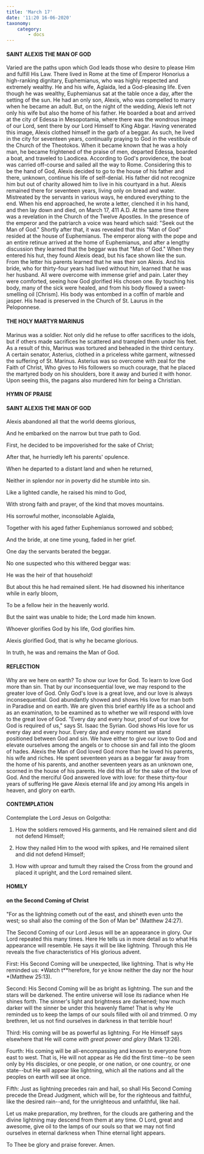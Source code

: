 ```yaml
---
title: 'March 17'
date: '11:20 16-06-2020'
taxonomy:
    category:
        - docs
---
```


#### SAINT ALEXIS THE MAN OF GOD

Varied are the paths upon which God leads those who desire to please Him and fulfill His Law. There lived in Rome at the time of Emperor Honorius a high-ranking dignitary, Euphemianus, who was highly respected and extremely wealthy. He and his wife, Aglaida, led a God-pleasing life. Even though he was wealthy, Euphemianus sat at the table once a day, after the setting of the sun. He had an only son, Alexis, who was compelled to marry when he became an adult. But, on the night of the wedding, Alexis left not only his wife but also the home of his father. He boarded a boat and arrived at the city of Edessa in Mesopotamia, where there was the wondrous image of our Lord, sent there by our Lord Himself to King Abgar. Having venerated this image, Alexis clothed himself in the garb of a beggar. As such, he lived in the city for seventeen years, continually praying to God in the vestibule of the Church of the Theotokos. When it became known that he was a holy man, he became frightened of the praise of men, departed Edessa, boarded a boat, and traveled to Laodicea. According to God's providence, the boat was carried off-course and sailed all the way to Rome. Considering this to be the hand of God, Alexis decided to go to the house of his father and there, unknown, continue his life of self-denial. His father did not recognize him but out of charity allowed him to live in his courtyard in a hut. Alexis remained there for seventeen years, living only on bread and water. Mistreated by the servants in various ways, he endured everything to the end. When his end approached, he wrote a letter, clenched it in his hand, and then lay down and died, on March 17, 411 A.D. At the same time there was a revelation in the Church of the Twelve Apostles. In the presence of the emperor and the patriarch a voice was heard which said: "Seek out the Man of God." Shortly after that, it was revealed that this "Man of God" resided at the house of Euphemianus. The emperor along with the pope and an entire retinue arrived at the home of Euphemianus, and after a lengthy discussion they learned that the beggar was that "Man of God." When they entered his hut, they found Alexis dead, but his face shown like the sun. From the letter his parents learned that he was their son Alexis. And his bride, who for thirty-four years had lived without him, learned that he was her husband. All were overcome with immense grief and pain. Later they were comforted, seeing how God glorified His chosen one. By touching his body, many of the sick were healed, and from his body flowed a sweet-smelling oil [Chrism]. His body was entombed in a coffin of marble and jasper. His head is preserved in the Church of St. Laurus in the Peloponnese.

#### THE HOLY MARTYR MARINUS

Marinus was a soldier. Not only did he refuse to offer sacrifices to the idols, but if others made sacrifices he scattered and trampled them under his feet. As a result of this, Marinus was tortured and beheaded in the third century. A certain senator, Asterius, clothed in a priceless white garment, witnessed the suffering of St. Marinus. Asterius was so overcome with zeal for the Faith of Christ, Who gives to His followers so much courage, that he placed the martyred body on his shoulders, bore it away and buried it with honor. Upon seeing this, the pagans also murdered him for being a Christian.



#### HYMN OF PRAISE

#### SAINT ALEXIS THE MAN OF GOD

Alexis abandoned all that the world deems glorious,

And he embarked on the narrow but true path to God.

First, he decided to be impoverished for the sake of Christ;

After that, he hurriedly left his parents' opulence.

When he departed to a distant land and when he returned,

Neither in splendor nor in poverty did he stumble into sin.

Like a lighted candle, he raised his mind to God,

With strong faith and prayer, of the kind that moves mountains.

His sorrowful mother, inconsolable Aglaida,

Together with his aged father Euphemianus sorrowed and sobbed;

And the bride, at one time young, faded in her grief.

One day the servants berated the beggar.

No one suspected who this withered beggar was:

He was the heir of that household!

But about this he had remained silent.
He had disowned his inheritance while in early bloom,

To be a fellow heir in the heavenly world.

But the saint was unable to hide; the Lord made him known.

Whoever glorifies God by his life, God glorifies him.

Alexis glorified God, that is why he became glorious.

In truth, he was and remains the Man of God.



#### REFLECTION

Why are we here on earth? To show our love for God. To learn to love God more than sin. That by our inconsequential love, we may respond to the greater love of God. Only God's love is a great love, and our love is always inconsequential. God abundantly showed and shows His love for man both in Paradise and on earth. We are given this brief earthly life as a school and as an examination, to be examined as to whether we will respond with love to the great love of God. "Every day and every hour, proof of our love for God is required of us," says St. Isaac the Syrian. God shows His love for us every day and every hour. Every day and every moment we stand positioned between God and sin. We have either to give our love to God and elevate ourselves among the angels or to choose sin and fall into the gloom of hades. Alexis the Man of God loved God more than he loved his parents, his wife and riches. He spent seventeen years as a beggar far away from the home of his parents, and another seventeen years as an unknown one, scorned in the house of his parents. He did this all for the sake of the love of God. And the merciful God answered love with love: for these thirty-four years of suffering He gave Alexis eternal life and joy among His angels in heaven, and glory on earth.

#### CONTEMPLATION

Contemplate the Lord Jesus on Golgotha:

1.  How the soldiers removed His garments, and He remained silent and did not defend Himself;

1.  How they nailed Him to the wood with spikes, and He remained silent and did not defend Himself;

1.  How with uproar and tumult they raised the Cross from the ground and placed it upright, and the Lord remained silent.



#### HOMILY

#### on the Second Coming of Christ

"For as the lightning cometh out of the east, and shineth even unto the west; so shall also the coming of the Son of Man be" (Matthew 24:27).

The Second Coming of our Lord Jesus will be an appearance in glory. Our Lord repeated this many times. Here He tells us in more detail as to what His appearance will resemble. He says it will be like lightning. Through this He reveals the five characteristics of His glorious advent.

First: His Second Coming will be unexpected, like lightning. That is why He reminded us: *Watch t**herefore, for ye know neither the day nor the hour *(Matthew 25:13).

Second: His Second Coming will be as bright as lightning. The sun and the stars will be darkened. The entire universe will lose its radiance when He shines forth. The sinner's light and brightness are darkened; how much darker will the sinner be under this heavenly flame! That is why He reminded us to keep the lamps of our souls filled with oil and trimmed. O my brethren, let us not find ourselves in darkness in that terrible hour!

Third: His coming will be as powerful as lightning. For He Himself says elsewhere that He will come *with great power and glory* (Mark 13:26).

Fourth: His coming will be all-encompassing and known to everyone from east to west. That is, He will not appear as He did the first time--to be seen only by His disciples, or one people, or one nation, or one country, or one state--but He will appear like lightning, which all the nations and all the peoples on earth will see at once.

Fifth: Just as lightning precedes rain and hail, so shall His Second Coming precede the Dread Judgment, which will be, for the righteous and faithful, like the desired rain--and, for the unrighteous and unfaithful, like hail.

Let us make preparation, my brethren, for the clouds are gathering and the divine lightning may descend from them at any time. O Lord, great and awesome, give oil to the lamps of our souls so that we may not find ourselves in eternal darkness when Thine eternal light appears.

To Thee be glory and praise forever. Amen.
